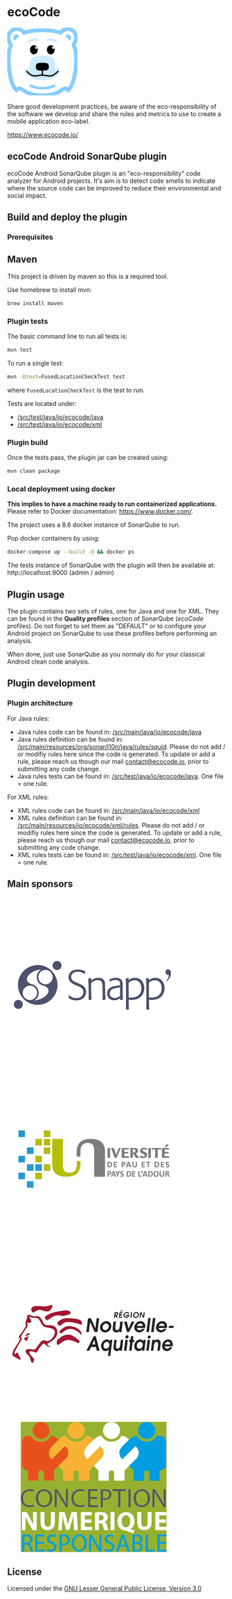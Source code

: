 # ecoCode

![Creed](images/creed-4-sur-5.png)

Share good development practices, be aware of the eco-responsibility of the software we develop and share the rules and metrics to use
to create a mobile application eco-label.

https://www.ecocode.io/

## ecoCode Android SonarQube plugin

ecoCode Android SonarQube plugin is an "eco-responsibility" code analyzer for Android projects. It's aim is to detect code smells to
indicate where the source code can be improved to reduce their environmental and social impact.

## Build and deploy the plugin

### Prerequisites

## Maven

This project is driven by maven so this is a required tool.

Use homebrew to install mvn:

```sh
brew install maven
```

### Plugin tests

The basic command line to run all tests is:

```sh
mvn test
```

To run a single test:

```sh
mvn -Dtest=FusedLocationCheckTest test
```

where `FusedLocationCheckTest` is the test to run.

Tests are located under:

- [/src/test/java/io/ecocode/java](/src/test/java/io/ecocode/java)
- [/src/test/java/io/ecocode/xml](/src/test/java/io/ecocode/xml)

### Plugin build

Once the tests pass, the plugin jar can be created using:

```sh
mvn clean package
```

### Local deployment using docker

**This implies to have a machine ready to run containerized applications.** Please refer to Docker documentation: https://www.docker.com/.

The project uses a 8.6 docker instance of SonarQube to run.

Pop docker containers by using:

```sh
docker-compose up --build -d && docker ps
```

The tests instance of SonarQube with the plugin will then be available at: http://localhost:9000  (admin / admin)

## Plugin usage

The plugin contains two sets of rules, one for Java and one for XML. They can be found in the **Quality profiles** section of
SonarQube (*ecoCode* profiles).
Do not forget to set them as "DEFAULT" or to configure your Android project on SonarQube to use these profiles before performing an
analysis.

When done, just use SonarQube as you normaly do for your classical Android clean code analysis.

## Plugin development

### Plugin architecture

For Java rules:

- Java rules code can be found in: [/src/main/java/io/ecocode/java](/src/main/java/io/ecocode/java)
- Java rules definition can be found in: [/src/main/resources/org/sonar/l10n/java/rules/squid](/src/main/resources/org/sonar/l10n/java/rules/squid).
  Please do not add / or modifiy rules here since the code is generated. To update or add a rule, please reach us though our mail
  <contact@ecocode.io>, prior to submitting any code change.
- Java rules tests can be found in: [/src/test/java/io/ecocode/java](/src/test/java/io/ecocode/java). One file = one rule.

For XML rules:

- XML rules code can be found in: [/src/main/java/io/ecocode/xml](/src/main/java/io/ecocode/xml)
- XML rules definition can be found in: [/src/main/resources/io/ecocode/xml/rules](/src/main/resources/io/ecocode/xml/rules).
  Please do not add / or modifiy rules here since the code is generated. To update or add a rule, please reach us though our mail
  <contact@ecocode.io>, prior to submitting any code change.
- XML rules tests can be found in: [/src/test/java/io/ecocode/xml](/src/test/java/io/ecocode/xml). One file = one rule.

## Main sponsors
[![Snapp’](docs/logoSnapp.png)](https://www.snapp.fr)
[![Université de Pau](docs/logoUnivPau.png)](https://www.univ-pau.fr/)
[![Région Nouvelle-Aquitaine](docs/logoNA.jpg)](https://www.nouvelle-aquitaine.fr)
[![Collectif Conception Numérique Responsable](docs/logoCCNR.png)](https://collectif.greenit.fr)

## License

Licensed under the [GNU Lesser General Public License, Version 3.0](https://www.gnu.org/licenses/lgpl.txt)
